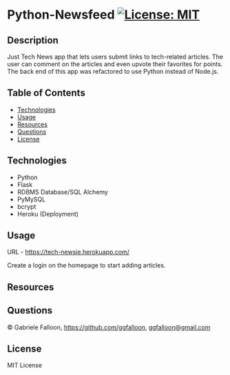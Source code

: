 # Python-Newsfeed [![License: MIT](https://img.shields.io/badge/License-MIT-yellow.svg)](https://opensource.org/licenses/MIT)

## Description 

Just Tech News app that lets users submit links to tech-related articles. The user can comment on the articles and even upvote their favorites for points. The back end of this app was refactored to use Python instead of Node.js.

## Table of Contents

  * [Technologies](#Technologies)
  * [Usage](#Usage)    
  * [Resources](#Resources)
  * [Questions](#Questions)
  * [License](#License)


## Technologies

* Python
* Flask
* RDBMS Database/SQL Alchemy 
* PyMySQL
* bcrypt
* Heroku (Deployment)

## Usage

URL - https://tech-newsie.herokuapp.com/

Create a login on the homepage to start adding articles.


## Resources




## Questions
&copy; Gabriele Falloon, https://github.com/ggfalloon, ggfalloon@gmail.com

## License

MIT License

